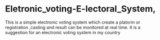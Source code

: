 # Eletronic_voting-E-lectoral_System,
This is a simple electronic voting system which create a platorm or registration ,casting and result can be monitored at real time.
It is a suggestion for an electronic voting system in my country

